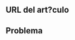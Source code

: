 <!---
Welcome to the Office Add-ins documentation repository.

To report an issue with the Office-Add-ins documentation, please provide the article URL and describe the issue below. Alternatively, if you want to submit a pull request with your recommended documentation changes, we will review your contributions and update our documentation accordingly.

If your issue is not related to the Office Add-ins documentation, please post it to one of the following channels instead:

- To ask a question about using the Office.js API, post your question to Stack Overflow and tag it with the "office-js" tag (http://stackoverflow.com/questions/tagged/office-js).

- To report an issue with the Office.js API or platform, create the issue in the OfficeDev/office-js repository (https://github.com/OfficeDev/office-js), which members of the product team monitor for customer-reported issues.

- To submit a feature request for the Office.js API or platform, post your idea under Microsoft 365 on Q&A (https://docs.microsoft.com/answers/products/m365), or if the feature request already exists there, add your vote for it.
-->

<!--- Provide a general summary of the documentation issue in the Title above -->

## <a name="article-url"></a>URL del art?culo
<!-- Provide the URL of the article that this documentation issue relates to -->

## <a name="issue"></a>Problema
<!-- Provide a thorough description of the documentation issue -->
